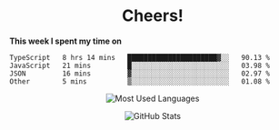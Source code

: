 <h1 align="center">Cheers!</h1>

**This week I spent my time on**
<!--START_SECTION:waka-->

```text
TypeScript   8 hrs 14 mins   ██████████████████████▓░░   90.13 %
JavaScript   21 mins         █░░░░░░░░░░░░░░░░░░░░░░░░   03.98 %
JSON         16 mins         ▓░░░░░░░░░░░░░░░░░░░░░░░░   02.97 %
Other        5 mins          ▒░░░░░░░░░░░░░░░░░░░░░░░░   01.08 %
```

<!--END_SECTION:waka-->

<p align="center"><img src="https://github-readme-stats.vercel.app/api/top-langs/?username=thnkrn&layout=compact&hide=html&theme=tokyonight" alt="Most Used Languages" /></p>

<p align="center"><img src="https://github-readme-stats.vercel.app/api?username=thnkrn&show_icons=true&count_private=true&theme=tokyonight" alt="GitHub Stats" /></p>

<!-- <p align="center"><a href="https://wakatime.com"><img src="https://wakatime.com/share/@thnkrn/40092326-d1bd-471b-89da-9a7c63939402.png" /></p>
 -->
